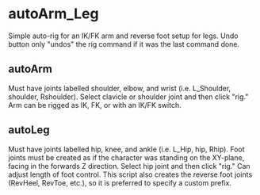 # autoArm_Leg
Simple auto-rig for an IK/FK arm and reverse foot setup for legs. Undo button only "undos" the rig command if it was the last command done. 

## autoArm
Must have joints labelled shoulder, elbow, and wrist (i.e. L_Shoulder, shoulder, Rshoulder).
Select clavicle or shoulder joint and then click "rig."
Arm can be rigged as IK, FK, or with an IK/FK switch.

## autoLeg
Must have joints labelled hip, knee, and ankle (i.e. L_Hip, hip, Rhip). Foot joints must be created as if the character was standing on the XY-plane, facing in the forwards Z direction.
Select hip joint and then click "rig."
Can adjust length of foot control.
This script also creates the reverse foot joints (RevHeel, RevToe, etc.), so it is preferred to specify a custom prefix.
